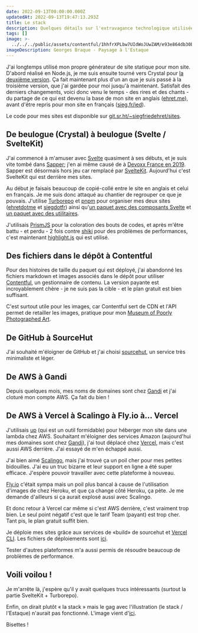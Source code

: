 ```yaml
---
date: 2022-09-13T00:00:00.000Z
updatedAt: 2022-09-13T19:47:13.293Z
title: Le stack
description: Quelques détails sur l'extravagance technologique utilisée pour mes sites.
tags: []
image: >-
  ../../../public/assets/contentful/1hhfrXPLbw7UIdWoJUwZAM/e93e864db30b8101a2c36dee30b09385/l_estaque.jpg
imageDescription: Georges Braque - Paysage à l'Estaque
---
```


J'ai longtemps utilisé mon propre générateur de site statique pour mon site. D'abord réalisé en Node.js, je me suis ensuite tourné vers Crystal pour [la deuxième version](https://git.sr.ht/~siegfriedehret/beulogue). Ça fait maintenant plus d'un an que je suis passé à la troisième version, que j'ai gardée pour moi jusqu'à maintenant. Satisfait des derniers changements, voici donc venu le temps - des rires et des chants - du partage de ce qui est devenu la base de mon site en anglais ([ehret.me](https://ehret.me/)), avant d'être repris pour mon site en français ([sieg.fr/ied](https://sieg.fr/ied)).

Le code pour mes sites est disponible sur [git.sr.ht/~siegfriedehret/sites](https://git.sr.ht/~siegfriedehret/sites).

## De beulogue (Crystal) à beulogue (Svelte / SvelteKit)

J'ai commencé à m'amuser avec [Svelte](https://svelte.dev/) quasiment à ses débuts, et je suis vite tombé dans [Sapper](https://sapper.svelte.dev/); j'en ai même causé de à [Devoxx France en 2019](https://www.youtube.com/watch?v=VyUpXyQHaAs). Sapper est désormais hors jeu car remplacé par [SvelteKit](https://kit.svelte.dev/). Aujourd'hui c'est SvelteKit qui est derrière mes sites.

Au début je faisais beaucoup de copié-collé entre le site en anglais et celui en français. Je me suis donc attaqué au chantier de regrouper ce que je pouvais. J'utilise [Turborepo](https://turborepo.org/) et [pnpm](https://pnpm.io/) pour organiser mes deux sites ([ehretdotme](https://git.sr.ht/~siegfriedehret/sites/tree/main/item/apps/ehretdotme) et [siegdotfr](https://git.sr.ht/~siegfriedehret/sites/tree/main/item/apps/siegdotfr)) ainsi qu'[un paquet avec des composants Svelte](https://git.sr.ht/~siegfriedehret/sites/tree/main/item/packages/ui) et [un paquet avec des utilitaires](https://git.sr.ht/~siegfriedehret/sites/tree/main/item/packages/utils).

J'utilisais [PrismJS](https://prismjs.com/) pour la coloration des bouts de codes, et après m'être battu - et perdu - 2 fois contre [shiki](https://shiki.matsu.io/) pour des problèmes de performances, c'est maintenant [highlight.js](https://highlightjs.org/) qui est utilisé.

## Des fichiers dans le dépôt à Contentful

Pour des histoires de taille du paquet qui est déployé, j'ai abandonné les fichiers markdown et images associés dans le dépôt pour utiliser [Contentful](https://www.contentful.com/), un gestionnaire de contenu. La version payante est incroyablement chère - je ne suis pas la cible - et le plan gratuit est bien suffisant.

C'est surtout utile pour les images, car Contentful sert de CDN et l'API permet de retailler les images, pratique pour mon [Museum of Poorly Photographed Art](https://ehret.me/museum).

## De GitHub à SourceHut

J'ai souhaité m'éloigner de GitHub et j'ai choisi [sourcehut](https://sourcehut.org/), un service très minimaliste et léger.

## De AWS à Gandi

Depuis quelques mois, mes noms de domaines sont chez [Gandi](https://www.gandi.net/) et j'ai cloturé mon compte AWS. Ça fait du bien !

## De AWS à Vercel à Scalingo à Fly.io à... Vercel

J'utilisais [up](https://apex.sh/up/) (qui est un outil formidable) pour héberger mon site dans une lambda chez AWS. Souhaitant m'éloigner des services Amazon (aujourd'hui mes domaines sont chez [Gandi](https://www.gandi.net/)), j'ai tout déplacé chez [Vercel](https://vercel.com), mais c'est aussi AWS derrière. J'ai essayé de m'en échappé aussi.

J'ai bien aimé [Scalingo](https://scalingo.com/), mais j'ai trouvé ça un poil cher pour mes petites bidouilles. J'ai eu un truc bizarre et leur support en ligne a été super efficace. J'espère pouvoir travailler avec cette plateforme à nouveau.

[Fly.io](https://fly.io/) c'était sympa mais un poil plus bancal à cause de l'utilisation d'images de chez Heroku, et que ça change côté Heroku, ça pète. Je me demande d'ailleurs si ça aurait explosé aussi avec Scalingo.

Et donc retour à Vercel car même si c'est AWS derrière, c'est vraiment trop bien. Le seul point négatif c'est que le tarif Team (payant) est trop cher. Tant pis, le plan gratuit suffit bien.

Je déploie mes sites grâce aux services de «build» de sourcehut et [Vercel CLI](https://vercel.com/docs/cli). Les fichiers de déploiements sont [ici](https://git.sr.ht/~siegfriedehret/sites/tree/main/item/.builds).

Tester d'autres plateformes m'a aussi permis de résoudre beaucoup de problèmes de performance.

## Voili voilou !

Je m'arrête là, j'espère qu'il y avait quelques trucs intéressants (surtout la partie SvelteKit + Turborepo).

Enfin, on dirait plutôt « la stack » mais le gag avec l'illustration (le stack / l'Estaque) n'aurait pas fonctionné. L'image vient d'[ici](https://commons.wikimedia.org/wiki/File:Landscape_at_L%27Estaque.jpg).

Bisettes !
